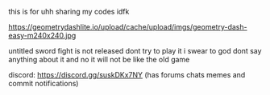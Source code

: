 this is for uhh sharing my codes idfk

https://geometrydashlite.io/upload/cache/upload/imgs/geometry-dash-easy-m240x240.jpg

untitled sword fight is not released dont try to play it i swear to god dont say anything about it and no it will not be like the old game

discord: https://discord.gg/suskDKx7NY
(has forums chats memes and commit notifications)
